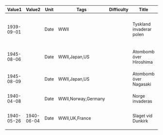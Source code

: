 | Value1 | Value2 | Unit | Tags | Difficulty | Title | Body | Images | 
| --- | --- | --- | --- | --- | --- | --- | ---
| 1939-09-01 |  | Date | WWII |  | Tyskland invaderar polen | Andra världkrigen inleds med att Tyskland invaderar polen | ![](img/invasion-poland.png) | 
| 1945-08-06 |  | Date | WWII,Japan,US |  | Atombomb över Hiroshima | USA fäller atombomben över Hiroshima |  | 
| 1945-08-09 |  | Date | WWII,Japan,US |  | Atombomb över Nagasaki | USA fäller atombomben över Nagasaki |  | 
| 1940-04-08 |  | Date | WWII,Norway,Germany |  | Norge invaderas | Tyskland invaderar Norge |  | 
| 1940-05-26 | 1940-06-04 | Date | WWII,UK,France |  | Slaget vid Dunkirk | Storbrittanien evakuerar sina trupper från Dunkirk |  | 